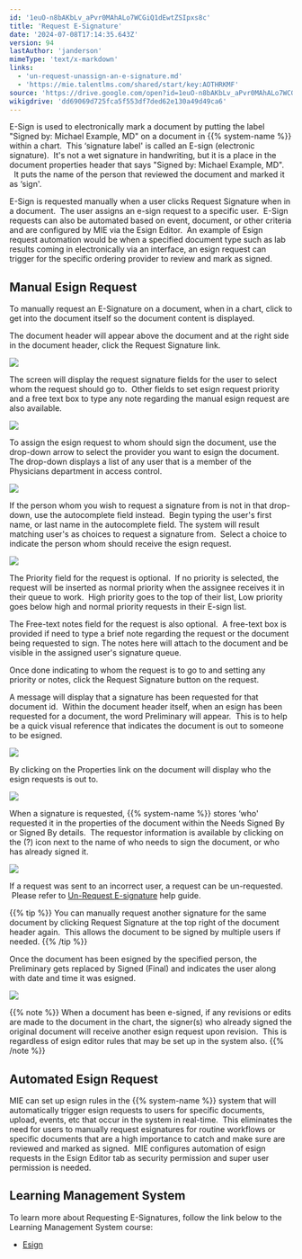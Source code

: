```yaml
---
id: '1euO-n8bAKbLv_aPvr0MAhALo7WCGiQ1dEwtZSIpxs8c'
title: 'Request E-Signature'
date: '2024-07-08T17:14:35.643Z'
version: 94
lastAuthor: 'janderson'
mimeType: 'text/x-markdown'
links:
  - 'un-request-unassign-an-e-signature.md'
  - 'https://mie.talentlms.com/shared/start/key:AOTHRKMF'
source: 'https://drive.google.com/open?id=1euO-n8bAKbLv_aPvr0MAhALo7WCGiQ1dEwtZSIpxs8c'
wikigdrive: 'dd69069d725fca5f553df7ded62e130a49d49ca6'
---
```

E-Sign is used to electronically mark a document by putting the label "Signed by: Michael Example, MD" on a document in {{% system-name %}} within a chart.  This ‘signature label' is called an E-sign (electronic signature).  It's not a wet signature in handwriting, but it is a place in the document properties header that says "Signed by: Michael Example, MD".   It puts the name of the person that reviewed the document and marked it as ‘sign'.

E-Sign is requested manually when a user clicks Request Signature when in a document.  The user assigns an e-sign request to a specific user.  E-Sign requests can also be automated based on event, document, or other criteria and are configured by MIE via the Esign Editor.  An example of Esign request automation would be when a specified document type such as lab results coming in electronically via an interface, an esign request can trigger for the specific ordering provider to review and mark as signed.

## Manual Esign Request

To manually request an E-Signature on a document, when in a chart, click to get into the document itself so the document content is displayed.

The document header will appear above the document and at the right side in the document header, click the Request Signature link.

![](../request-e-signature.assets/c615b2c2c5ceacdb9d598d9cd60c9104.png)

The screen will display the request signature fields for the user to select whom the request should go to.  Other fields to set esign request priority and a free text box to type any note regarding the manual esign request are also available.

![](../request-e-signature.assets/7a39470f0567b661f6bf561f711988d4.png)

To assign the esign request to whom should sign the document, use the drop-down arrow to select the provider you want to esign the document. The drop-down displays a list of any user that is a member of the Physicians department in access control.

![](../request-e-signature.assets/0f617913656617ad3823f9ac063b619c.png)

If the person whom you wish to request a signature from is not in that drop-down, use the autocomplete field instead.  Begin typing the user's first name, or last name in the autocomplete field. The system will result matching user's as choices to request a signature from.  Select a choice to indicate the person whom should receive the esign request.

![](../request-e-signature.assets/fc90bdd71982f3f688b0c35b4129b87f.png)

The Priority field for the request is optional.  If no priority is selected, the request will be inserted as normal priority when the assignee receives it in their queue to work.  High priority goes to the top of their list, Low priority goes below high and normal priority requests in their E-sign list.

The Free-text notes field for the request is also optional.  A free-text box is provided if need to type a brief note regarding the request or the document being requested to sign. The notes here will attach to the document and be visible in the assigned user's signature queue.

Once done indicating to whom the request is to go to and setting any priority or notes, click the Request Signature button on the request.

A message will display that a signature has been requested for that document id.  Within the document header itself, when an esign has been requested for a document, the word Preliminary will appear.  This is to help be a quick visual reference that indicates the document is out to someone to be esigned.

![](../request-e-signature.assets/e4b7bbc58c68c43dfa85b7af5f364dbd.png)

By clicking on the Properties link on the document will display who the esign requests is out to.

![](../request-e-signature.assets/ceadecbec8afb8d873d317cf40ab9aa9.png)

When a signature is requested, {{% system-name %}} stores ‘who' requested it in the properties of the document within the Needs Signed By or Signed By details.  The requestor information is available by clicking on the (?) icon next to the name of who needs to sign the document, or who has already signed it.

![](../request-e-signature.assets/836296ddb1f8998137ccec595aea47b0.png)

If a request was sent to an incorrect user, a request can be un-requested.  Please refer to [Un-Request E-signature](un-request-unassign-an-e-signature.md) help guide.

{{% tip %}}
You can manually request another signature for the same document by clicking Request Signature at the top right of the document header again.  This allows the document to be signed by multiple users if needed.
{{% /tip %}}

Once the document has been esigned by the specified person, the Preliminary gets replaced by Signed (Final) and indicates the user along with date and time it was esigned.

![](../request-e-signature.assets/d069e19d50ce8fbe21b5b1184f358a80.png)

{{% note %}}
When a document has been e-signed, if any revisions or edits are made to the document in the chart, the signer(s) who already signed the original document will receive another esign request upon revision.  This is regardless of esign editor rules that may be set up in the system also.
{{% /note %}}

## Automated Esign Request

MIE can set up esign rules in the {{% system-name %}} system that will automatically trigger esign requests to users for specific documents, upload, events, etc that occur in the system in real-time.  This eliminates the need for users to manually request esignatures for routine workflows or specific documents that are a high importance to catch and make sure are reviewed and marked as signed.  MIE configures automation of esign requests in the Esign Editor tab as security permission and super user permission is needed.

## Learning Management System

To learn more about Requesting E-Signatures, follow the link below to the Learning Management System course:

* [Esign](https://mie.talentlms.com/shared/start/key:AOTHRKMF)
